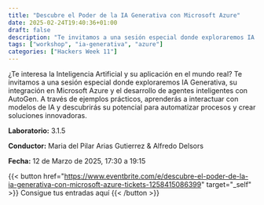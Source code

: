 ```yaml
---
title: "Descubre el Poder de la IA Generativa con Microsoft Azure"
date: 2025-02-24T19:40:36+01:00
draft: false
description: "Te invitamos a una sesión especial donde exploraremos IA Generativa, su integración en Microsoft Azure y el desarrollo de agentes inteligentes con AutoGen."
tags: ["workshop", "ia-generativa", "azure"]
categories: ["Hackers Week 11"]
---
```


¿Te interesa la Inteligencia Artificial y su aplicación en el mundo real? Te invitamos a una sesión especial donde exploraremos IA Generativa, su integración en Microsoft Azure y el desarrollo de agentes inteligentes con AutoGen. A través de ejemplos prácticos, aprenderás a interactuar con modelos de IA y descubrirás su potencial para automatizar procesos y crear soluciones innovadoras.

**Laboratorio:** 3.1.5

**Conductor:** Maria del Pilar Arias Gutierrez & Alfredo Delsors

**Fecha:** 12 de Marzo de 2025, 17:30 a 19:15

{{< button href="https://www.eventbrite.com/e/descubre-el-poder-de-la-ia-generativa-con-microsoft-azure-tickets-1258415086399" target="_self" >}}
Consigue tus entradas aquí
{{< /button >}}
